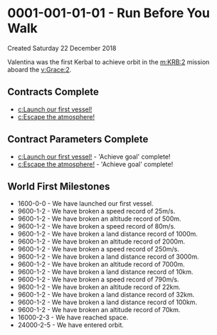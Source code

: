 # 0001-001-01-01 - Run Before You Walk
Created Saturday 22 December 2018

Valentina was the first Kerbal to achieve orbit in the [m:KRB:2](../m/KRB/2.markdown) mission aboard the [v:Grace:2](../v/Grace/2.markdown).

Contracts Complete
------------------

* [c:Launch our first vessel!](../c/Launch_our_first_vessel!.markdown)
* [c:Escape the atmosphere!](../c/Escape_the_atmosphere!.markdown)


Contract Parameters Complete
----------------------------

* [c:Launch our first vessel!](../c/Launch_our_first_vessel!.markdown) - 'Achieve goal' complete!
* [c:Escape the atmosphere!](../c/Escape_the_atmosphere!.markdown) - 'Achieve goal' complete!


World First Milestones
----------------------

* 1600-0-0 - We have launched our first vessel.
* 9600-1-2 - We have broken a speed record of 25m/s.
* 9600-1-2 - We have broken an altitude record of 500m.
* 9600-1-2 - We have broken a speed record of 80m/s.
* 9600-1-2 - We have broken a land distance record of 1000m.
* 9600-1-2 - We have broken an altitude record of 2000m.
* 9600-1-2 - We have broken a speed record of 250m/s.
* 9600-1-2 - We have broken a land distance record of 3000m.
* 9600-1-2 - We have broken an altitude record of 7000m.
* 9600-1-2 - We have broken a land distance record of 10km.
* 9600-1-2 - We have broken a speed record of 790m/s.
* 9600-1-2 - We have broken an altitude record of 22km.
* 9600-1-2 - We have broken a land distance record of 32km.
* 9600-1-2 - We have broken a land distance record of 100km.
* 9600-1-2 - We have broken an altitude record of 70km.
* 16000-2-3 - We have reached space.
* 24000-2-5 - We have entered orbit.



